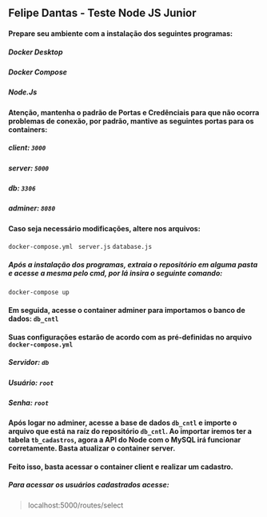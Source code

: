 ## Felipe Dantas - Teste Node JS Junior

#### Prepare seu ambiente com a instalação dos seguintes programas:
##### Docker Desktop
##### Docker Compose
##### Node.Js

#### Atenção, mantenha o padrão de Portas e Credênciais para que não ocorra problemas de conexão, por padrão, mantive as seguintes portas para os containers:
##### client: `3000`
##### server: `5000`
##### db: `3306`
##### adminer: `8080`

#### Caso seja necessário modificações, altere nos arquivos: 
``docker-compose.yml``
`` server.js``
`` database.js ``

##### Após a instalação dos programas, extraia o repositório em alguma pasta e acesse a mesma pelo cmd, por lá insira o seguinte comando:

 ```docker-compose up```
 
#### Em seguida, acesse o container **adminer** para importamos o banco de dados: `db_cntl` 

#### Suas configurações estarão de acordo com as pré-definidas no arquivo ``docker-compose.yml``
##### Servidor: `db`
##### Usuário: `root`
##### Senha: `root`

#### Após logar no adminer, acesse a base de dados `db_cntl` e importe o arquivo que está na raíz do repositório `db_cntl`. Ao importar iremos ter a tabela `tb_cadastros`, agora a API do Node com o MySQL irá funcionar corretamente. Basta atualizar o container **server**.

#### Feito isso, basta acessar o container **client** e realizar um cadastro.

##### Para acessar os usuários cadastrados acesse:
> localhost:5000/routes/select



